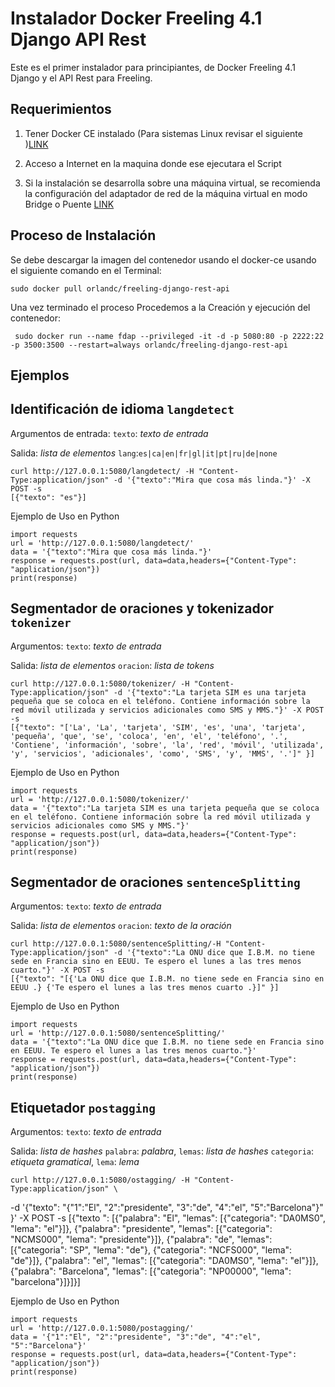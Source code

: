 # Instalador Docker Freeling 4.1 Django API Rest

Este es el primer instalador para principiantes, de Docker Freeling 4.1 Django y el API Rest para Freeling.

## Requerimientos

1. Tener Docker CE instalado (Para sistemas Linux revisar el siguiente )[LINK](https://gist.github.com/subfuzion/90e8498a26c206ae393b66804c032b79)

3. Acceso a Internet en la maquina donde ese ejecutara el Script

3. Si la instalación se desarrolla sobre una máquina virtual, se recomienda la configuración del adaptador de red de la máquina virtual en modo Bridge o Puente [LINK](https://geek-university.com/oracle-virtualbox/configure-bridged-networks/)


## Proceso de Instalación

Se debe descargar la imagen del contenedor usando el docker-ce usando el siguiente comando en el Terminal:

    sudo docker pull orlandc/freeling-django-rest-api

Una vez terminado el proceso Procedemos a la Creación y ejecución del contenedor:

     sudo docker run --name fdap --privileged -it -d -p 5080:80 -p 2222:22 -p 3500:3500 --restart=always orlandc/freeling-django-rest-api

## Ejemplos

## Identificación de idioma `langdetect`

Argumentos de entrada: `texto`: *texto de entrada* 

Salida: *lista de elementos* `lang`:`es|ca|en|fr|gl|it|pt|ru|de|none`

    curl http://127.0.0.1:5080/langdetect/ -H "Content-Type:application/json" -d '{"texto":"Mira que cosa más linda."}' -X POST -s
    [{"texto": "es"}]

Ejemplo de Uso en Python

    import requests
    url = 'http://127.0.0.1:5080/langdetect/'
    data = '{"texto":"Mira que cosa más linda."}'
    response = requests.post(url, data=data,headers={"Content-Type": "application/json"})
    print(response)

## Segmentador de oraciones y tokenizador `tokenizer`

Argumentos: `texto`: *texto de entrada*

Salida: *lista de elementos* `oracion`: *lista de tokens*

    curl http://127.0.0.1:5080/tokenizer/ -H "Content-Type:application/json" -d '{"texto":"La tarjeta SIM es una tarjeta pequeña que se coloca en el teléfono. Contiene información sobre la red móvil utilizada y servicios adicionales como SMS y MMS."}' -X POST -s
    [{"texto": "['La', 'La', 'tarjeta', 'SIM', 'es', 'una', 'tarjeta', 'pequeña', 'que', 'se', 'coloca', 'en', 'el', 'teléfono', '.', 'Contiene', 'información', 'sobre', 'la', 'red', 'móvil', 'utilizada', 'y', 'servicios', 'adicionales', 'como', 'SMS', 'y', 'MMS', '.']" }]

Ejemplo de Uso en Python

    import requests
    url = 'http://127.0.0.1:5080/tokenizer/'
    data = '{"texto":"La tarjeta SIM es una tarjeta pequeña que se coloca en el teléfono. Contiene información sobre la red móvil utilizada y servicios adicionales como SMS y MMS."}'
    response = requests.post(url, data=data,headers={"Content-Type": "application/json"})
    print(response)

## Segmentador de oraciones `sentenceSplitting`

Argumentos: `texto`: *texto de entrada*

Salida: *lista de elementos* `oracion`: *texto de la oración*

    curl http://127.0.0.1:5080/sentenceSplitting/-H "Content-Type:application/json" -d '{"texto":"La ONU dice que I.B.M. no tiene sede en Francia sino en EEUU. Te espero el lunes a las tres menos cuarto."}' -X POST -s
    [{"texto": "[{'La ONU dice que I.B.M. no tiene sede en Francia sino en EEUU .} {'Te espero el lunes a las tres menos cuarto .}]" }]

Ejemplo de Uso en Python

    import requests
    url = 'http://127.0.0.1:5080/sentenceSplitting/'
    data = '{"texto":"La ONU dice que I.B.M. no tiene sede en Francia sino en EEUU. Te espero el lunes a las tres menos cuarto."}'
    response = requests.post(url, data=data,headers={"Content-Type": "application/json"})
    print(response)

## Etiquetador `postagging`

Argumentos: `texto`: *texto de entrada*

Salida: *lista de hashes* `palabra`: *palabra*, `lemas`: *lista de hashes* `categoria`: *etiqueta gramatical*, `lema`: *lema*

    curl http://127.0.0.1:5080/ostagging/ -H "Content-Type:application/json" \
-d '{"texto": "{\"1\":\"El\", \"2\":\"presidente\", \"3\":\"de\", \"4\":\"el\", \"5\":\"Barcelona\"}" }' -X POST -s
    [{"texto ": [{"palabra": "El", "lemas": [{"categoria": "DA0MS0", "lema": "el"}]}, {"palabra": "presidente", "lemas": [{"categoria": "NCMS000", "lema":
    "presidente"}]}, {"palabra": "de", "lemas": [{"categoria": "SP", "lema": "de"}, {"categoria": "NCFS000", "lema": "de"}]}, {"palabra": "el", "lemas": [{"categoria": "DA0MS0", "lema": "el"}]}, {"palabra": "Barcelona", "lemas": [{"categoria": "NP00000", "lema": "barcelona"}]}]}]

Ejemplo de Uso en Python

    import requests
    url = 'http://127.0.0.1:5080/postagging/'
    data = '{"1":"El", "2":"presidente", "3":"de", "4":"el", "5":"Barcelona"}'
    response = requests.post(url, data=data,headers={"Content-Type": "application/json"})
    print(response)
